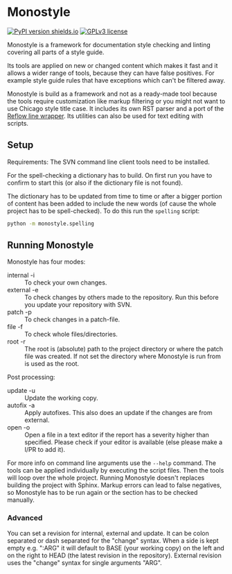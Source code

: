 
# Monostyle

[![PyPI version shields.io](https://img.shields.io/pypi/v/monostyle.svg)](https://pypi.python.org/pypi/monostyle/)
[![GPLv3 license](https://img.shields.io/badge/License-GPLv3-blue.svg)](https://github.com/tobiasHeinke/monostyle/blob/master/LICENSE)

Monostyle is a framework for documentation style checking and linting covering all parts of a style guide.

Its tools are applied on new or changed content
which makes it fast and it allows a wider range of tools,
because they can have false positives. 
For example style guide rules that have exceptions which can't be filtered away.

Monostyle is build as a framework and not as a ready-made tool
because the tools require customization like markup filtering or you might not want to use Chicago style title case. 
It includes its own RST parser and a port of the [Reflow line wrapper](https://metacpan.org/pod/Text::Reflow).
Its utilities can also be used for text editing with scripts.


## Setup

Requirements: The SVN command line client tools need to be installed.

For the spell-checking a dictionary has to build.
On first run you have to confirm to start this (or also if the dictionary file is not found).

The dictionary has to be updated from time to time or after a bigger portion of content has been added
to include the new words (of cause the whole project has to be spell-checked).
To do this run the `spelling` script:
```sh
python -m monostyle.spelling
```

## Running Monostyle

Monostyle has four modes:

<dl>
  <dt>internal -i</dt>
  <dd>To check your own changes.</dd>
  <dt>external -e</dt>
  <dd>
      To check changes by others made to the repository.
      Run this before you update your repository with SVN.
   </dd>
  <dt>patch -p</dt>
  <dd>To check changes in a patch-file.</dd>
  <dt>file -f</dt>
  <dd>To check whole files/directories.</dd>
  <dt>root -r</dt>
  <dd>
      The root is (absolute) path to the project directory or where the patch file was created.
      If not set the directory where Monostyle is run from is used as the root.
  </dd>
</dl>

Post processing:

<dl>
  <dt>update -u</dt>
  <dd>Update the working copy.</dd>
  <dt>autofix -a</dt>
  <dd>Apply autofixes. This also does an update if the changes are from external.</dd>
  <dt>open -o</dt>
  <dd>Open a file in a text editor if the report has a severity higher than specified.
      Please check if your editor is available (else please make a I/PR to add it).
  </dd>
</dl>

For more info on command line arguments use the `--help` command.
The tools can be applied individually by executing the script files. Then the tools will loop over the whole project.
Running Monostyle doesn't replaces building the project with Sphinx.
Markup errors can lead to false negatives, so Monostyle has to be run again or
the section has to be checked manually.


### Advanced

You can set a revision for internal, external and update.
It can be colon separated or dash separated for the "change" syntax.
When a side is kept empty e.g. ":ARG" it will default to BASE (your working copy) on the left and
on the right to HEAD (the latest revision in the repository).
External revision uses the "change" syntax for single arguments "ARG".
